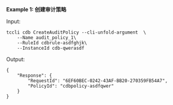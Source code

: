 **Example 1: 创建审计策略**



Input: 

```
tccli cdb CreateAuditPolicy --cli-unfold-argument  \
    --Name audit_policy_1\
    --RuleId cdbrule-asdfghjk\
    --InstanceId cdb-qwerasdf
```

Output: 
```
{
    "Response": {
        "RequestId": "6EF60BEC-0242-43AF-BB20-270359FB54A7",
        "PolicyId": "cdbpolicy-asdfqwer"
    }
}
```

